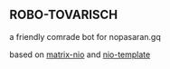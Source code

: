## ROBO-TOVARISCH

a friendly comrade bot for nopasaran.gq

based on [matrix-nio](https://github.com/poljar/matrix-nio/) and [nio-template](https://github.com/anoadragon453/nio-template)
